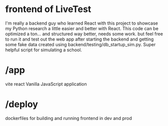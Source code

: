 # frontend of LiveTest
  I'm really a backend guy who learned React with this project to showcase my Python research a little easier and better with React. This code can be optimized a ton... and structured way better, needs some work. but feel free to run it and test out the web app after starting the backend and getting some fake data created using backend/testing/db_startup_sim.py. Super helpful script for simulating a school.

# /app
  vite react Vanilla JavaScript application

# /deploy
  dockerfiles for building and running frontend in dev and prod